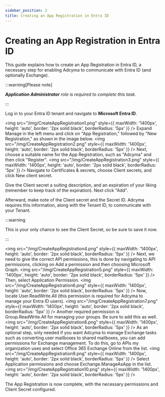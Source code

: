 ```yaml
---
sidebar_position: 2
title: Creating an App Registration in Entra ID
---
```


# Creating an App Registration in Entra ID

This guide explains how to create an App Registration in Entra ID, a necessary step for enabling Adcyma to communicate with Entra ID (and optionally Exchange).

:::warning[Please note]

***Application Administrator** role is required to complete this task.*

:::

Log in to your Entra ID tenant and navigate to **Microsoft Entra ID**.

<img src="/img/CreateAppRegistration1.png" style={{ maxWidth: '1400px', height: 'auto', border: '2px solid black', borderRadius: '5px' }} />
Expand Manage in the left menu and click on "App Registration," followed by "New Registration," as shown in the image below.
<img src="/img/CreateAppRegistration2.png" style={{ maxWidth: '1400px', height: 'auto', border: '2px solid black', borderRadius: '5px' }} />
Next, choose a suitable name for the App Registration, such as "Adcyma" and then click "Register".
<img src="/img/CreateAppRegistration3.png" style={{ maxWidth: '1400px', height: 'auto', border: '2px solid black', borderRadius: '5px' }} />
Navigate to Certificates & secrets, choose Client secrets, and click New client secret.

Give the Client secret a suiting description, and an expiration of your liking (remember to keep track of the expiration). Next click "Add".

Afterward, make note of the Client secret and the Secret ID. Adcyma requires this information, along with the Tenant ID, to communicate with your Tenant.

:::warning

This is your only chance to see the Client Secret, so be sure to save it now.

:::

<img src="/img/CreateAppRegistration4.png" style={{ maxWidth: '1400px', height: 'auto', border: '2px solid black', borderRadius: '5px' }} />
Next, we need to give the correct API permissions, this is done by navigating to API permissions, clicking on Add a permission and then choosing Microsoft Graph.
<img src="/img/CreateAppRegistration5.png" style={{ maxWidth: '1400px', height: 'auto', border: '2px solid black', borderRadius: '5px' }} />
Then, select Application Permission.
<img src="/img/CreateAppRegistration6.png" style={{ maxWidth: '1400px', height: 'auto', border: '2px solid black', borderRadius: '5px' }} />
Now, locate User.ReadWrite.All (this permission is required for Adcyma to manage your Entra ID users).
<img src="/img/CreateAppRegistration7.png" style={{ maxWidth: '1400px', height: 'auto', border: '2px solid black', borderRadius: '5px' }} />
Another required permission is Group.ReadWrite.All for managing your groups. Be sure to add this as well.
<img src="/img/CreateAppRegistration8.png" style={{ maxWidth: '1400px', height: 'auto', border: '2px solid black', borderRadius: '5px' }} />
As an optional step, only needed if you want Adcyma to manage Exchange tasks such as converting user mailboxes to shared mailboxes, you can add permissions for Exchange management. To do this, go to APIs my organization uses and select Office 365 Exchange Online from the list.
<img src="/img/CreateAppRegistration9.png" style={{ maxWidth: '1400px', height: 'auto', border: '2px solid black', borderRadius: '5px' }} />
Select Application permissions and choose Exchange.ManageAsApp in the list.
<img src="/img/CreateAppRegistration10.png" style={{ maxWidth: '1400px', height: 'auto', border: '2px solid black', borderRadius: '5px' }} />

The App Registration is now complete, with the necessary permissions and Client Secret configured.